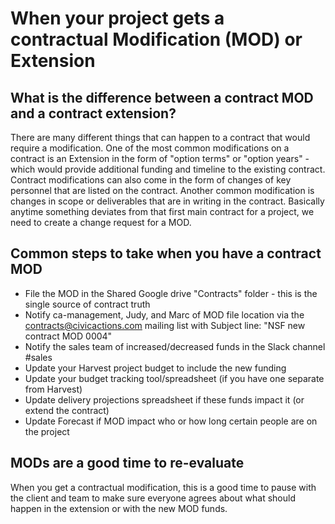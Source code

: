 # When your project gets a contractual Modification (MOD) or Extension

## What is the difference between a contract MOD and a contract extension?

There are many different things that can happen to a contract that would require a modification. One of the most common modifications on a contract is an Extension in the form of "option terms" or "option years" - which would provide additional funding and timeline to the existing contract. Contract modifications can also come in the form of changes of key personnel that are listed on the contract. Another common modification is changes in scope or deliverables that are in writing in the contract. Basically anytime something deviates from that first main contract for a project, we need to create a change request for a MOD.

## Common steps to take when you have a contract MOD

*   File the MOD in the Shared Google drive "Contracts" folder - this is the single source of contract truth
*   Notify ca-management, Judy, and Marc of MOD file location via the contracts@civicactions.com mailing list with Subject line: "NSF new contract MOD 0004"
*   Notify the sales team of increased/decreased funds in the Slack channel #sales
*   Update your Harvest project budget to include the new funding
*   Update your budget tracking tool/spreadsheet (if you have one separate from Harvest)
*   Update delivery projections spreadsheet if these funds impact it (or extend the contract)
*   Update Forecast if MOD impact who or how long certain people are on the project

## MODs are a good time to re-evaluate
When you get a contractual modification, this is a good time to pause with the client and team to make sure everyone agrees about what should happen in the extension or with the new MOD funds.
